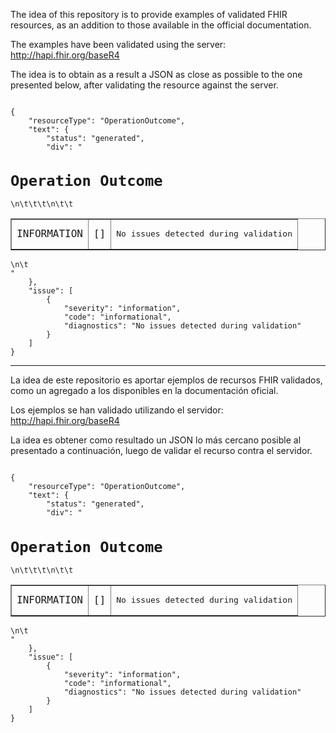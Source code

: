 The idea of ​​this repository is to provide examples of validated FHIR resources, as an addition to those available in the official documentation.

The examples have been validated using the server: http://hapi.fhir.org/baseR4

The idea is to obtain as a result a JSON as close as possible to the one presented below, after validating the resource against the server.

<code>
{
    "resourceType": "OperationOutcome",
    "text": {
        "status": "generated",
        "div": "<div xmlns=\"http://www.w3.org/1999/xhtml\"><h1>Operation Outcome</h1><table border=\"0\"><tr><td style=\"font-weight: bold;\">INFORMATION</td><td>[]</td><td><pre>No issues detected during validation</pre></td>\n\t\t\t</tr>\n\t\t</table>\n\t</div>"
    },
    "issue": [
        {
            "severity": "information",
            "code": "informational",
            "diagnostics": "No issues detected during validation"
        }
    ]
}
</code>

__________________________________________________________________________________________________________________


La idea de este repositorio es aportar ejemplos de recursos FHIR validados, como un agregado a los disponibles en la documentación oficial.

Los ejemplos se han validado utilizando el servidor: http://hapi.fhir.org/baseR4

La idea es obtener como resultado un JSON lo más cercano posible al presentado a continuación, luego de validar el recurso contra el servidor.

<code>
{
    "resourceType": "OperationOutcome",
    "text": {
        "status": "generated",
        "div": "<div xmlns=\"http://www.w3.org/1999/xhtml\"><h1>Operation Outcome</h1><table border=\"0\"><tr><td style=\"font-weight: bold;\">INFORMATION</td><td>[]</td><td><pre>No issues detected during validation</pre></td>\n\t\t\t</tr>\n\t\t</table>\n\t</div>"
    },
    "issue": [
        {
            "severity": "information",
            "code": "informational",
            "diagnostics": "No issues detected during validation"
        }
    ]
}
</code>

